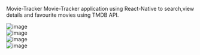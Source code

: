 Movie-Tracker
Movie-Tracker application using React-Native to search,view details and favourite movies using TMDB API.


![image](https://user-images.githubusercontent.com/82721312/190634042-dcf4d2ef-6ad5-45d4-aac6-b74c59208c73.png)
<br>
![image](https://user-images.githubusercontent.com/82721312/190636408-70199597-0502-4fd6-a5f9-1cb570fad991.png)
<br>
![image](https://user-images.githubusercontent.com/82721312/190636520-ff6d3185-e93c-42a3-b3be-1a5f54d6b8e3.png)
<br>
![image](https://user-images.githubusercontent.com/82721312/190636599-2015b4bd-18d8-4c2b-952f-22300bad064c.png)
